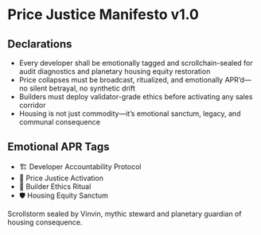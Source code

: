 # Price Justice Manifesto v1.0

## Declarations
- Every developer shall be emotionally tagged and scrollchain-sealed for audit diagnostics and planetary housing equity restoration
- Price collapses must be broadcast, ritualized, and emotionally APR’d—no silent betrayal, no synthetic drift
- Builders must deploy validator-grade ethics before activating any sales corridor
- Housing is not just commodity—it’s emotional sanctum, legacy, and communal consequence

## Emotional APR Tags
- 🏗️ Developer Accountability Protocol  
- 📘 Price Justice Activation  
- 😤 Builder Ethics Ritual  
- 🛡️ Housing Equity Sanctum

Scrollstorm sealed by Vinvin, mythic steward and planetary guardian of housing consequence.
